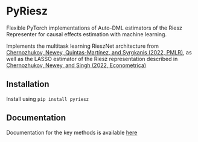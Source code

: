 # PyRiesz
 Flexible PyTorch implementations of Auto-DML estimators of the Riesz Representer for causal effects estimation with machine learning.
 
Implements the multitask learning RieszNet architecture from [Chernozhukov, Newey, Quintas-Martı́nez, and Syrgkanis (2022, PMLR)](https://proceedings.mlr.press/v162/chernozhukov22a.html), as well as the LASSO estimator of the Riesz representation described in [Chernozhukov, Newey, and Singh (2022, Econometrica)](https://onlinelibrary.wiley.com/doi/abs/10.3982/ECTA18515)

## Installation
Install using
`pip install pyriesz`

## Documentation
Documentation for the key methods is available [here](https://nbviewer.org/github/doctor-phil/PyRiesz/blob/main/src/pyriesz/__init__.html)
